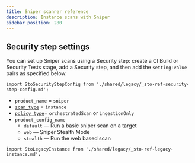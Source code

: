 ```yaml
---
title: Sniper scanner reference
description: Instance scans with Sniper
sidebar_position: 280
---
```



## Security step settings

You can set up Sniper scans using a Security step: create a CI Build or Security Tests stage, add a Security step, and then add the `setting:value` pairs as specified below.

<!-- SECURITY STEP CONFIG DBOX --------------------------------------------------------------------------- -->

```mdx-code-block
import StoSecurityStepConfig from './shared/legacy/_sto-ref-security-step-config.md';
```

<StoSecurityStepConfig />


* `product_name` = `sniper`
* [`scan_type`](/docs/security-testing-orchestration/sto-techref-category/security-step-settings-reference#scanner-categories) = `instance`
* [`policy_type`](/docs/security-testing-orchestration/sto-techref-category/security-step-settings-reference#data-ingestion-methods)=  `orchestratedScan` or `ingestionOnly`
* `product_config_name`
  - `default`  — Run a basic sniper scan on a target
  - `web`  — Sniper Stealth Mode
  - `stealth`  — Run the web based scan



```mdx-code-block
import StoLegacyInstance from './shared/legacy/_sto-ref-legacy-instance.md';
```

<StoLegacyInstance />
